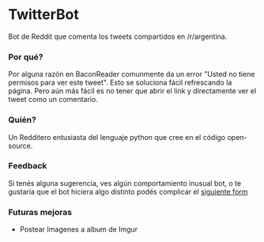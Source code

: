 # TwitterBot

Bot de Reddit que comenta los tweets compartidos en /r/argentina.


### Por qué?
Por alguna razón en BaconReader comunmente da un error "Usted no tiene permisos para ver este tweet". Esto se soluciona fácil refrescando la página.
Pero aún más fácil es no tener que abrir el link y directamente ver el tweet como un comentario.

### Quién?
Un Redditero entusiasta del lenguaje python que cree en el código open-source.

### Feedback
Si tenés alguna sugerencia, ves algún comportamiento inusual bot, o te gustaría que el bot hiciera algo distinto podés complicar el [siguiente form](https://docs.google.com/forms/d/e/1FAIpQLSd5MkOrULTiVjjFWCqAXkJFvVU034vE44l19ot72rxYqE096Q/viewform)

### Futuras mejoras
* Postear Imagenes a album de Imgur

